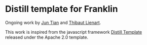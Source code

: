 # Distill template for Franklin

Ongoing work by [Jun Tian](https://github.com/findmyway) and [Thibaut Lienart](https://github.com/tlienart).

This work is inspired from the javascript framework [Distill Template](https://github.com/distillpub/template/) released under the Apache 2.0 template. 
